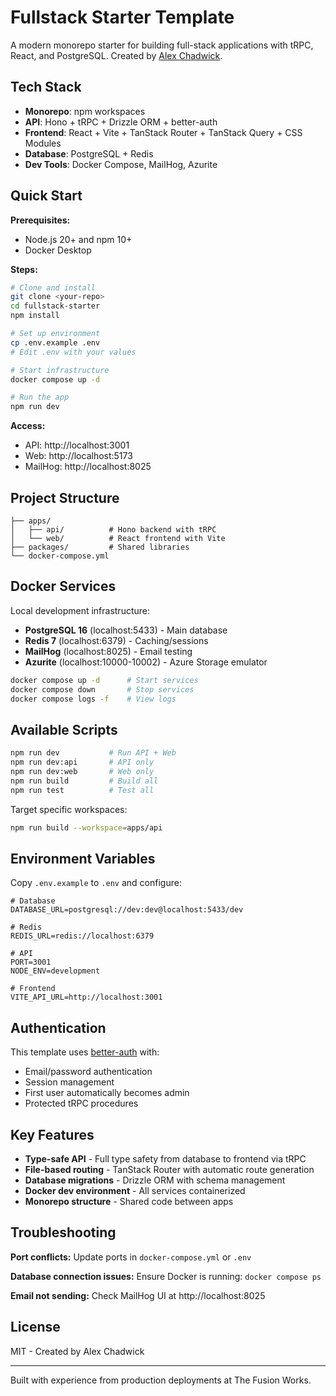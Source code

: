 # Fullstack Starter Template

A modern monorepo starter for building full-stack applications with tRPC, React, and PostgreSQL. Created by [Alex Chadwick](https://github.com/yourusername).

## Tech Stack

- **Monorepo**: npm workspaces
- **API**: Hono + tRPC + Drizzle ORM + better-auth
- **Frontend**: React + Vite + TanStack Router + TanStack Query + CSS Modules
- **Database**: PostgreSQL + Redis
- **Dev Tools**: Docker Compose, MailHog, Azurite

## Quick Start

**Prerequisites:**
- Node.js 20+ and npm 10+
- Docker Desktop

**Steps:**
```bash
# Clone and install
git clone <your-repo>
cd fullstack-starter
npm install

# Set up environment
cp .env.example .env
# Edit .env with your values

# Start infrastructure
docker compose up -d

# Run the app
npm run dev
```

**Access:**
- API: http://localhost:3001
- Web: http://localhost:5173
- MailHog: http://localhost:8025

## Project Structure
```
├── apps/
│   ├── api/          # Hono backend with tRPC
│   └── web/          # React frontend with Vite
├── packages/         # Shared libraries
└── docker-compose.yml
```

## Docker Services

Local development infrastructure:

- **PostgreSQL 16** (localhost:5433) - Main database
- **Redis 7** (localhost:6379) - Caching/sessions
- **MailHog** (localhost:8025) - Email testing
- **Azurite** (localhost:10000-10002) - Azure Storage emulator
```bash
docker compose up -d      # Start services
docker compose down       # Stop services
docker compose logs -f    # View logs
```

## Available Scripts
```bash
npm run dev           # Run API + Web
npm run dev:api       # API only
npm run dev:web       # Web only
npm run build         # Build all
npm run test          # Test all
```

Target specific workspaces:
```bash
npm run build --workspace=apps/api
```

## Environment Variables

Copy `.env.example` to `.env` and configure:
```env
# Database
DATABASE_URL=postgresql://dev:dev@localhost:5433/dev

# Redis
REDIS_URL=redis://localhost:6379

# API
PORT=3001
NODE_ENV=development

# Frontend
VITE_API_URL=http://localhost:3001
```

## Authentication

This template uses [better-auth](https://better-auth.com) with:
- Email/password authentication
- Session management
- First user automatically becomes admin
- Protected tRPC procedures

## Key Features

- **Type-safe API** - Full type safety from database to frontend via tRPC
- **File-based routing** - TanStack Router with automatic route generation
- **Database migrations** - Drizzle ORM with schema management
- **Docker dev environment** - All services containerized
- **Monorepo structure** - Shared code between apps

## Troubleshooting

**Port conflicts:**
Update ports in `docker-compose.yml` or `.env`

**Database connection issues:**
Ensure Docker is running: `docker compose ps`

**Email not sending:**
Check MailHog UI at http://localhost:8025

## License

MIT - Created by Alex Chadwick

---

Built with experience from production deployments at The Fusion Works.